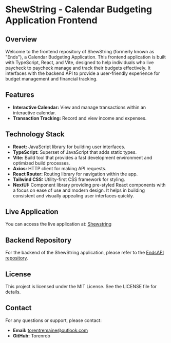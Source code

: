 # ShewString - Calendar Budgeting Application Frontend

## Overview

Welcome to the frontend repository of ShewString (formerly known as "Ends"), a Calendar Budgeting Application. This frontend application is built with TypeScript, React, and Vite, designed to help individuals who live paycheck to paycheck manage and track their budgets effectively. It interfaces with the backend API to provide a user-friendly experience for budget management and financial tracking.

## Features

- **Interactive Calendar:** View and manage transactions within an interactive calendar.
- **Transaction Tracking:** Record and view income and expenses.

## Technology Stack

- **React:** JavaScript library for building user interfaces.
- **TypeScript:** Superset of JavaScript that adds static types.
- **Vite:** Build tool that provides a fast development environment and optimized build processes.
- **Axios:** HTTP client for making API requests.
- **React Router:** Routing library for navigation within the app.
- **Tailwind CSS:** Utility-first CSS framework for styling.
- **NextUI:** Component library providing pre-styled React components with a focus on ease of use and modern design. It helps in building consistent and visually appealing user interfaces quickly.

## Live Application

You can access the live application at: [Shewstring](https://shewstring.com)

## Backend Repository

For the backend of the ShewString application, please refer to the [EndsAPI repository](https://github.com/YourUsername/EndsAPI).

## License

This project is licensed under the MIT License. See the LICENSE file for details.

## Contact

For any questions or support, please contact:

- **Email:** torentremaine@outlook.com
- **GitHub:** Torenrob

